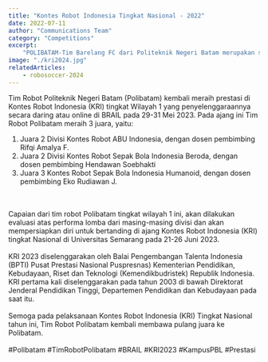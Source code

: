 ```yaml
---
title: "Kontes Robot Indonesia Tingkat Nasional - 2022"
date: 2022-07-11
author: "Communications Team"
category: "Competitions"
excerpt:
    "POLIBATAM-Tim Barelang FC dari Politeknik Negeri Batam merupakan satu-satunya perwakilan Indonesia yang berpartisipasi pada RoboCup 2023 divisi Humanoid League KidSize Soccer Competition."
image: "./kri2024.jpg"
relatedArticles: 
    - robosoccer-2024
---
```

Tim Robot Politeknik Negeri Batam (Polibatam) kembali meraih prestasi di Kontes Robot Indonesia (KRI) tingkat Wilayah 1 yang penyelenggaraannya secara daring atau online di BRAIL pada 29-31 Mei 2023. Pada ajang ini Tim Robot Polibatam meraih 3 juara, yaitu:
1. Juara 2 Divisi Kontes Robot ABU Indonesia, dengan dosen pembimbing Rifqi Amalya F.
2. Juara 2 Divisi Kontes Robot Sepak Bola Indonesia Beroda, dengan dosen pembimbing Hendawan Soebhakti
3. Juara 3 Kontes Robot Sepak Bola Indonesia Humanoid, dengan dosen pembimbing Eko Rudiawan J.
<br/>
<br/>
Capaian dari tim robot Polibatam tingkat wilayah 1 ini, akan dilakukan evaluasi atas performa lomba dari masing-masing divisi dan akan mempersiapkan diri untuk bertanding di ajang Kontes Robot Indonesia (KRI) tingkat Nasional di Universitas Semarang pada 21-26 Juni 2023.
<br/>
<br/>
KRI 2023 diselenggarakan oleh Balai Pengembangan Talenta Indonesia (BPTI) Pusat Prestasi Nasional Puspresnas) Kementerian Pendidikan, Kebudayaan, Riset dan Teknologi (Kemendikbudristek) Republik Indonesia. KRI pertama kali diselenggarakan pada tahun 2003 di bawah Direktorat Jenderal Pendidikan Tinggi, Departemen Pendidikan dan Kebudayaan pada saat itu.
<br/>
<br/>
Semoga pada pelaksanaan Kontes Robot Indonesia (KRI) Tingkat Nasional tahun ini, Tim Robot Polibatam kembali membawa pulang juara ke Polibatam.
<br/>
<br/>
#Polibatam #TimRobotPolibatam #BRAIL #KRI2023 #KampusPBL #Prestasi
